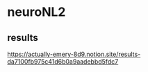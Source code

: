 # neuroNL2
## results
https://actually-emery-8d9.notion.site/results-da7100fb975c41d6b0a9aadebbd5fdc7
